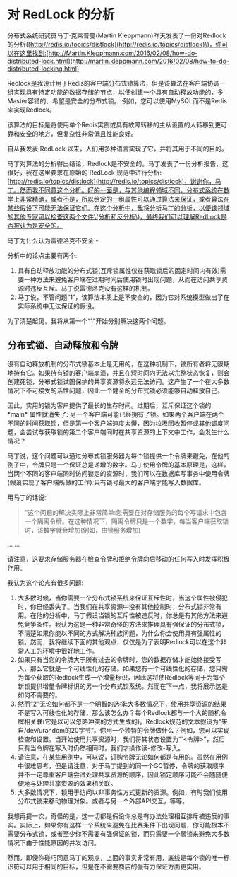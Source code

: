 # 对 RedLock 的分析

分布式系统研究员马丁·克莱普曼\(Martin Kleppmann\)昨天发表了一份对Redlock的分析\([http://redis.io/topics/distlock](http://redis.io/topics/distlock)\)，你可以在这里找到:[http://Martin.Kleppmann.com/2016/02/08/how-do-distributed-lock.html](http://martin.kleppmann.com/2016/02/08/how-to-do-distributed-locking.html)

Redlock是我设计用于Redis的客户端分布式锁算法，但是该算法在客户端协调一组实现具有特定功能的数据存储的节点，以便创建一个具有自动释放功能的，多Master容错的、希望是安全的分布式锁。 例如，您可以使用MySQL而不是Redis来实现Redlock。

该算法的目标是将使用单个Redis实例或具有故障转移的主从设置的人转移到更可靠和安全的地方，但复杂性非常低且性能良好。

自从我发表 RedLock 以来，人们用多种语言实现了它，并将其用于不同的目的。

马丁对算法的分析得出结论，Redlock是不安全的。马丁发表了一份分析报告，这很好，我在这里要求在原始的 RedLock 规范中进行分析:[http://redis.io/topics/distlock](http://redis.io/topics/distlock)，谢谢你，马丁。然而我不同意这个分析。好的一面是，与其他编程领域不同，分布式系统在数学上非常精确，或者不是，所以给定的一组属性可以通过算法来保证，或者算法在某些假设下可能无法保证它们。在这个分析中，我将分析马丁的分析，以便该领域的其他专家可以检查这两个文件\(分析和反分析\)，最终我们可以理解RedLock是否被认为是安全的。

马丁为什么认为雷德洛克不安全 -

分析中的论点主要有两个:

1. 具有自动释放功能的分布式锁\(互斥锁属性仅在获取锁后的固定时间内有效\)需要一种方法来避免客户端在过期时间后使用锁时出现问题，从而在访问共享资源时违反互斥。马丁说雷德洛克没有这样的机制。
2. 马丁说，不管问题“1”，该算法本质上是不安全的，因为它对系统模型做出了在实际系统中无法保证的假设。

为了清楚起见，我将从第一个“1”开始分别解决这两个问题。

## 分布式锁、自动释放和令牌

没有自动释放机制的分布式锁基本上是无用的，在这种机制下，锁所有者将无限期地持有它。如果持有锁的客户端崩溃，并且在短时间内无法以完整状态恢复，则会创建死锁，分布式锁试图保护的共享资源将永远无法访问。这产生了一个在大多数情况下不可接受的活性问题，因此一个健全的分布式锁必须能够自动释放自己。

因此，实用的锁为客户提供了最长的生存时间。过期后，互斥保证这个锁的 \*main\* 属性就消失了: 另一个客户端可能已经拥有了锁。如果两个客户端在两个不同的时间获取锁，但是第一个客户端速度太慢，因为垃圾回收暂停或其他调度问题，会尝试与获取锁的第二个客户端同时在共享资源的上下文中工作，会发生什么情况？

马丁说，这个问题可以通过分布式锁服务器为每个锁提供一个令牌来避免，在他的例子中，令牌只是一个保证总是递增的数字。马丁使用令牌的基本原理是，这样，当两个不同的客户端同时访问锁定的资源时，我们可以在数据库写事务中使用令牌\(假设实现了客户端所做的工作\):只有锁号最大的客户端才能写入数据库。

用马丁的话说:

> “这个问题的解决实际上非常简单:您需要在对存储服务的每个写请求中包含一个隔离令牌。在这种情况下，隔离令牌只是一个数字，每当客户端获取锁时，该数字就会增加\(例如，由锁服务增加\)

... ...

请注意，这要求存储服务器在检查令牌和拒绝令牌向后移动的任何写入时发挥积极作用。

我认为这个论点有很多问题:

1. 大多数时候，当你需要一个分布式锁系统来保证互斥性时，当这个属性被侵犯时，你已经丢失了。当我们在共享资源中没有其他控制时，分布式锁非常有用。在他的分析中，马丁假设当锁的互斥性被违反时，你总是有其他方法来避免竞争条件。我认为这是一种非常奇怪的方法来推理具有强保证的分布式锁，不清楚如果你能以不同的方式解决种族问题，为什么你会使用具有强属性的锁。然而，我将继续下面的其他观点，仅仅是为了表明Redlock可以在这个非常人工的环境中很好地工作。
2. 如果只有当您的令牌大于所有过去的令牌时，您的数据存储才能始终接受写入，那么它就是一个可线性化的存储。如果您有一个可线性化的存储，您只需为每个获取的Redlock生成一个增量标识，因此这将使Redlock等同于为每个新锁提供增量令牌标识的另一个分布式锁系统。然而在下一点，我将展示这是如何不需要的。
3. 然而“2”无论如何都不是一个明智的选择:大多数情况下，使用共享资源的结果不是写入可线性化的存储，那么该怎么办？每个Redlock都与一个大的随机令牌相关联\(它是以可以忽略冲突的方式生成的\)。Redlock规范的文本假设为“来自/dev/urandom的20字节”。你用一个独特的令牌做什么？例如，您可以实现检查和设置。当开始使用共享资源时，我们将其状态设置为“\`&lt;令牌&gt;”，然后只有当令牌在写入时仍然相同时，我们才操作读-修改-写入。
4. 请注意，在某些用例中，可以说，订购令牌无论如何都是有用的。虽然在用例中很难思考，但是请注意，对于马丁提到的同一个GC暂停，令牌的获取顺序并不一定尊重客户端尝试处理共享资源的顺序，因此锁定顺序可能不会随随便便地与处理共享资源的效果相关联。
5. 大多数情况下，锁用于访问以非事务性方式更新的资源。例如，有时我们使用分布式锁来移动物理对象。或者与另一个外部API交互，等等。

我想再提一次，奇怪的是，这一切都是假设你总是有办法处理相互排斥被违反的事实。实际上，如果你有这样一个系统来避免在比赛条件下出现问题，你可能根本不需要分布式锁，或者至少你不需要有强保证的锁，而只需要一个弱锁来避免大多数情况下由于性能原因的并发访问。

然而，即使你碰巧同意马丁的观点，上面的事实非常有用，底线是每个锁的唯一标识符可以用于相同的目标，但是在不需要商店的强有力保证方面更实用。

